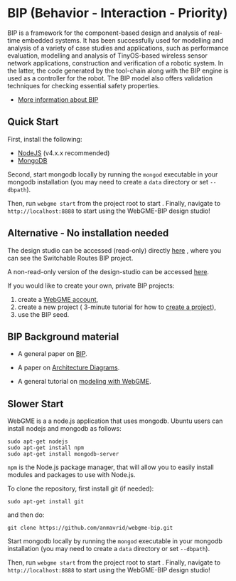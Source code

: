 # BIP (Behavior - Interaction - Priority)

BIP is a framework for the component-based design and analysis of real-time embedded systems. It has been successfully used for modelling and analysis of a variety of case studies and applications, such as performance evaluation, modelling and analysis of TinyOS-based wireless sensor network applications, construction and verification of a robotic system. In the latter, the code generated by the tool-chain along with the BIP engine is used as a controller for the robot. The BIP model also offers validation techniques for checking essential safety properties.

* [More information about BIP](http://www-verimag.imag.fr/Rigorous-Design-of-Component-Based.html)

## Quick Start
First, install the following:
- [NodeJS](https://nodejs.org/en/) (v4.x.x recommended)
- [MongoDB](https://www.mongodb.com/)

Second, start mongodb locally by running the `mongod` executable in your mongodb installation (you may need to create a `data` directory or set `--dbpath`).

Then, run `webgme start` from the project root to start . Finally, navigate to `http://localhost:8888` to start using the WebGME-BIP design studio!

## Alternative - No installation needed
The design studio can be accessed (read-only) directly [here](https://editor.webgme.org/?project=anastasia%2BBIP&node=%2Ff%2Ft)
, where you can see the Switchable Routes BIP project.

A non-read-only version of the design-studio can be accessed [here](https://editor.webgme.org/?project=demo%2BBIP_test&branch=master&node=%2Ff%2Ft&visualizer=BIPEditor&tab=0&layout=DefaultLayout).

If you would like to create your own, private BIP projects:
1. create a [WebGME account](WebGMEhttp://webgme.org/),
2. create a new project ( 3-minute tutorial for how to [create a project](http://www.youtube.com/watch?v=xR0rmcVFcgY&feature=youtu.be)),
3. use the BIP seed.

## BIP Background material
* A general paper on [BIP](https://infoscience.epfl.ch/record/170496/files/ieee-software.pdf).

* A paper on [Architecture Diagrams](https://arxiv.org/pdf/1608.03324.pdf).

* A general tutorial on [modeling with WebGME](http://www.youtube.com/watch?v=YKi_256Vy_0&list=PLhvSjgKmeyjhp4_hnf-xPdCgES56dnMJb&index=3).

## Slower Start
WebGME is a a node.js application that uses mongodb. Ubuntu users can install nodejs and mongodb as follows:

```
sudo apt-get nodejs
sudo apt-get install npm
sudo apt-get install mongodb-server
```

`npm` is the Node.js package manager, that will allow you to easily install modules and packages to use with Node.js.

To clone the repository, first install git (if needed):

```
sudo apt-get install git
```

and then do:

```
git clone https://github.com/anmavrid/webgme-bip.git
```

Start mongodb locally by running the `mongod` executable in your mongodb installation (you may need to create a `data` directory or set `--dbpath`).

Then, run `webgme start` from the project root to start . Finally, navigate to `http://localhost:8888` to start using the WebGME-BIP design studio!
